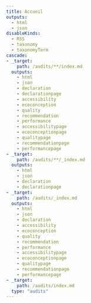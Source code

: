 ```yaml
---
title: Accueil
outputs:
  - html
  - json
disableKinds:
  - RSS
  - taxonomy
  - taxonomyTerm
cascade:
- _target:
    path: /audits/**/index.md
  outputs:
    - html
    - json
    - declaration
    - declarationpage
    - accessibility
    - ecoconception
    - quality
    - recommendation
    - performance
    - accessibilitypage
    - ecoconceptionpage
    - qualitypage
    - recommendationpage
    - performancepage
- _target:
    path: /audits/**/_index.md
  outputs:
    - html
    - json
    - declaration
    - declarationpage
- _target:
    path: /audits/_index.md
  outputs:
    - html
    - json
    - declaration
    - accessibility
    - ecoconception
    - quality
    - recommendation
    - performance
    - accessibilitypage
    - ecoconceptionpage
    - qualitypage
    - recommendationpage
    - performancepage
- _target:
    path: /audits/index.md
  type: "audits"
---
```

